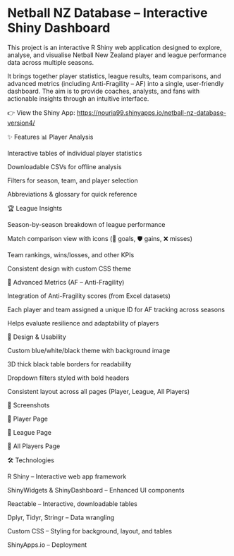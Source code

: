 # Netball NZ Database – Interactive Shiny Dashboard

This project is an interactive R Shiny web application designed to explore, analyse, and visualise Netball New Zealand player and league performance data across multiple seasons.

It brings together player statistics, league results, team comparisons, and advanced metrics (including Anti-Fragility – AF) into a single, user-friendly dashboard. The aim is to provide coaches, analysts, and fans with actionable insights through an intuitive interface.

👉 View the Shiny App: https://nouria99.shinyapps.io/netball-nz-database-version4/

✨ Features
📊 Player Analysis

Interactive tables of individual player statistics

Downloadable CSVs for offline analysis

Filters for season, team, and player selection

Abbreviations & glossary for quick reference

🏆 League Insights

Season-by-season breakdown of league performance

Match comparison view with icons (🏐 goals, 🛡️ gains, ❌ misses)

Team rankings, wins/losses, and other KPIs

Consistent design with custom CSS theme

🧮 Advanced Metrics (AF – Anti-Fragility)

Integration of Anti-Fragility scores (from Excel datasets)

Each player and team assigned a unique ID for AF tracking across seasons

Helps evaluate resilience and adaptability of players

🎨 Design & Usability

Custom blue/white/black theme with background image

3D thick black table borders for readability

Dropdown filters styled with bold headers

Consistent layout across all pages (Player, League, All Players)

📸 Screenshots

📍 Player Page


📍 League Page


📍 All Players Page


🛠️ Technologies

R Shiny – Interactive web app framework

ShinyWidgets & ShinyDashboard – Enhanced UI components

Reactable – Interactive, downloadable tables

Dplyr, Tidyr, Stringr – Data wrangling

Custom CSS – Styling for background, layout, and tables

ShinyApps.io – Deployment
